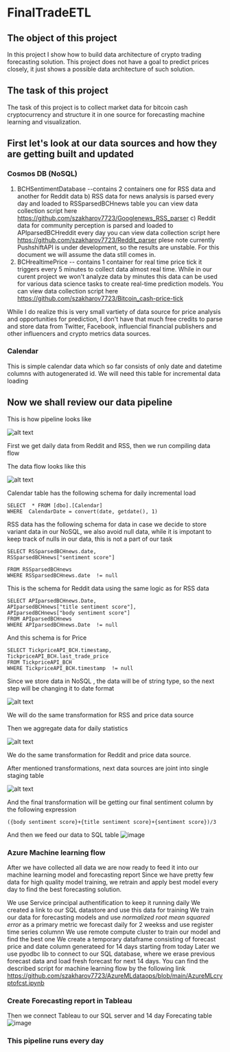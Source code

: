 # FinalTradeETL
## The object of this project
In this project I show how to build data architecture of crypto trading forecasting solution. This project does not have a goal to predict prices closely, it just shows a possible data architecture of such solution.

## The task of this project
The task of this project is to collect market data for bitcoin cash cryptocurrency and structure it in one source for forecasting machine learning and visualization.


## First let's look at our data sources and how they are getting built and updated

### Cosmos DB (NoSQL)
  1) BCHSentimentDatabase --contains 2 containers one for RSS data and another for Reddit data
    b) RSS data for news analysis is parsed every day and loaded to RSSparsedBCHnews table you can view data collection script here https://github.com/szakharov7723/Googlenews_RSS_parser
    c) Reddit data for community perception is parsed and loaded to APIparsedBCHreddit every day you can view data collection script here https://github.com/szakharov7723/Reddit_parser plese note currently PushshiftAPI is under development, so the results are unstable. For this document we will assume the data still comes in.
  2) BCHrealtimePrice -- contains 1 container for real time price tick it triggers every 5 minutes to collect data almost real time. While in our curent project we won't analyze data by minutes this data can be used for various data science tasks to create real-time prediction models. You can view data collection script here https://github.com/szakharov7723/Bitcoin_cash-price-tick


While I do realize this is very small vartiety of data source for price analysis and opportunities for prediction, I don't have that much free credits to parse and store data from Twitter, Facebook, influencial financial publishers and other influencers and crypto metrics data sources.


### Calendar

This is simple calendar data which so far consists of only date and datetime columns with autogenerated id. We will need this table for incremental data loading


## Now we shall review our data pipeline
This is how pipeline looks like 

![alt text](https://github.com/szakharov7723/FinalTradeETL/blob/main/ETL.PNG "ETL pipeline")
 
 First we get daily data from Reddit and RSS, then we run compiling data flow
 
 The data flow looks like this
 
 ![alt text](https://github.com/szakharov7723/FinalTradeETL/blob/main/ETL_data_flow.PNG "ETL data flow")
 

 Calendar table has the following schema for daily incremental load

```
SELECT  * FROM [dbo].[Calendar]
WHERE  CalendarDate = convert(date, getdate(), 1)
```

RSS data has the following schema for data in case we decide to store variant data in our NoSQL, we also avoid null data, while it is impotant to keep track of nulls in our data, this is not a part of our task  

```
SELECT RSSparsedBCHnews.date,
RSSparsedBCHnews["sentiment score"] 

FROM RSSparsedBCHnews
WHERE RSSparsedBCHnews.date  != null
```
This is the schema for Reddit data using the same logic as for RSS data

```
SELECT APIparsedBCHnews.Date,
APIparsedBCHnews["title sentiment score"],
APIparsedBCHnews["body sentiment score"]
FROM APIparsedBCHnews
WHERE APIparsedBCHnews.Date  != null
```

And this schema is for Price
```
SELECT TickpriceAPI_BCH.timestamp,
TickpriceAPI_BCH.last_trade_price
FROM TickpriceAPI_BCH
WHERE TickpriceAPI_BCH.timestamp  != null
```
Since we store data in NoSQL , the data will be of string type, so the next step will be changing it to date format

![alt text](https://github.com/szakharov7723/FinalTradeETL/blob/main/RSSscore.PNG "RSS formatting")

We will do the same transformation for RSS and price data source


Then we aggregate data for daily statistics

![alt text](https://github.com/szakharov7723/FinalTradeETL/blob/main/Aggregatetransform.PNG "Reddit Aggregate")



We do the same transformation for Reddit and price data source.

After mentioned transformations, next data sources are joint into single staging table

![alt text](https://github.com/szakharov7723/FinalTradeETL/blob/main/Joins.PNG "Final join")

And the final transformation will be getting our final sentiment column by the following expression
```
({body sentiment score}+{title sentiment score}+{sentiment score})/3
```

And then we feed our data to SQL table
![image](https://user-images.githubusercontent.com/59535392/109377445-6b45d480-7899-11eb-8d64-456c9f811c25.png)



### Azure Machine learning flow
After we have collected all data we are now ready to feed it into our machine learning model and forecasting report
Since we have pretty few data for high quality model training,  we retrain and apply best model every day to find the best forecasting solution.


We use Service principal authentification to keep it running daily
We created a link to our SQL datastore and use this data for training
We train our data for forecasting models and use *normalized root mean squared error* as a primary metric
we forecast daily for 2 weekss and use register time series columnn
We use remote compute cluster to train our model and find the best one
We create a temporary dataframe consisting of forecast price and date column generateed for 14 days starting from today
Later we use pyodbc lib to connect to our SQL database, where we erase previous forecast data and load fresh forecast for next 14 days.
You can find the described script for machine learning flow by the following link https://github.com/szakharov7723/AzureMLdataops/blob/main/AzureMLcryptofcst.ipynb


### Create Forecasting report in Tableau  

Then we connect Tableau to our SQL server and 14 day Forecating table
![image](https://github.com/szakharov7723/FinalTradeETL/blob/main/Forecast_report.PNG "Forecast report")




### This pipeline runs every day
